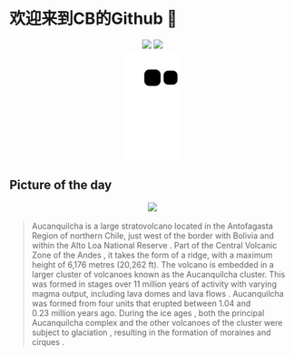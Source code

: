 
# 欢迎来到CB的Github 👋

<div align="center">
  <img height="137px" src="https://github-readme-stats.vercel.app/api?username=SuperCB&show_icons=true&theme=radical" />
  <img height="137px" src="https://github-readme-stats.vercel.app/api/top-langs/?username=SuperCB&hide_title=true&hide_border=true&layout=compact&langs_count=6&text_color=000&icon_color=fff" />
</div>


<div align="center">
    <img src="./contribution-snake/github-contribution-grid-snake.svg" />
</div>



## Picture of the day
<div align="center">
  <img width=400px src="https://upload.wikimedia.org/wikipedia/commons/thumb/8/85/Volc%C3%A1n_Aucanquilcha%2C_Chile%2C_2016-02-10%2C_DD_11.JPG/825px-Volc%C3%A1n_Aucanquilcha%2C_Chile%2C_2016-02-10%2C_DD_11.JPG" />
</div>

>Aucanquilcha  is a large  stratovolcano  located in the  Antofagasta Region  of northern Chile, just west of the border with Bolivia and within the  Alto Loa National Reserve . Part of the  Central Volcanic Zone  of the  Andes , it takes the form of a ridge, with a maximum height of 6,176 metres (20,262 ft). The volcano is embedded in a larger cluster of volcanoes known as the Aucanquilcha cluster. This was formed in stages over 11 million years of activity with varying magma output, including  lava domes  and  lava flows . Aucanquilcha was formed from four units that erupted between 1.04 and 0.23 million years ago. During the  ice ages , both the principal Aucanquilcha complex and the other volcanoes of the cluster were subject to  glaciation , resulting in the formation of  moraines  and  cirques .


